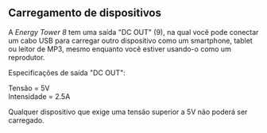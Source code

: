 ## Carregamento de dispositivos 

A *Energy Tower 8* tem uma saída "DC OUT" (9), na qual você pode conectar um cabo USB para carregar outro dispositivo como um smartphone, tablet ou leitor de MP3, mesmo enquanto você estiver usando-o como um reprodutor.

Especificações de saída "DC OUT": <br> 

Tensão = 5V <br> 
Intensidade = 2.5A 

Qualquer dispositivo que exige uma tensão superior a 5V não poderá ser carregado. 
